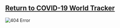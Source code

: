 
## [Return to COVID-19 World Tracker](https://jessesbyers.github.io/covid19_world_tracker_frontend/)

![404 Error](https://cdn.pixabay.com/photo/2016/04/24/22/30/monitor-1350918_960_720.png)
